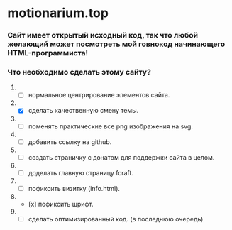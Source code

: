 # motionarium.top
### Сайт имеет открытый исходный код, так что любой желающий может посмотреть мой говнокод начинающего HTML-программиста!

### Что необходимо сделать этому сайту?
1. - [ ] нормальное центрирование элементов сайта.
2. - [x] сделать качественную смену темы.
3. - [ ] поменять практические все png изображения на svg.
4. - [ ] добавить ссылку на github.
5. - [ ] создать страничку с донатом для поддержки сайта в целом.
6. - [ ] доделать главную страницу fcraft.
7. - [ ] пофиксить визитку (info.html).
8. - [х] пофиксить шрифт.
9. - [ ] сделать оптимизированный код. (в последнюю очередь)
